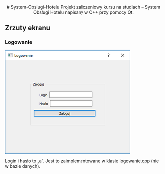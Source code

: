 <p align="center">
# System-Obslugi-Hotelu
Projekt zaliczeniowy kursu na studiach – System Obsługi Hotelu napisany w C++ przy pomocy Qt.

## Zrzuty ekranu

### Logowanie
<img align="center" src="https://raw.githubusercontent.com/kacperpasnik/System-Obslugi-Hotelu/master/screens/logowanie.png"/>

Login i hasło to „a”. Jest to zaimplementowane w klasie logowanie.cpp (nie w bazie danych).
</p>
